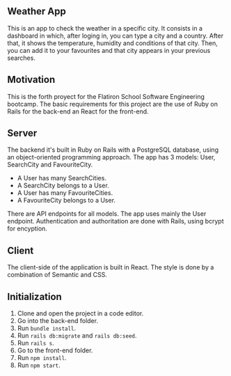 ## Weather App
This is an app to check the weather in a specific city. It consists in a dashboard in which, after loging in, you can type a city and a country. After that, it shows the temperature, humidity and conditions of that city. Then, you can add it to your favourites and that city appears in your previous searches.

## Motivation
This is the forth proyect for the Flatiron School Software Engineering bootcamp. The basic requirements for this project are the use of Ruby on Rails for the back-end an React for the front-end.

## Server
The backend it's built in Ruby on Rails with a PostgreSQL database, using an object-oriented programming approach. The app has 3 models: User, SearchCity and FavouriteCity.

- A User has many SearchCities.
- A SearchCity belongs to a User.
- A User has many FavouriteCities.
- A FavouriteCity belongs to a User.

There are API endpoints for all models. The app uses mainly the User endpoint. Authentication and authoritation are done with Rails, using bcrypt for encyption.

## Client
The client-side of the application is built in React. The style is done by a combination of Semantic and CSS.

## Initialization
1. Clone and open the project in a code editor.
2. Go into the back-end folder.
3. Run `bundle install`.
4. Run `rails db:migrate` and `rails db:seed`.
5. Run `rails s`.
6. Go to the front-end folder.
7. Run `npm install`.
8. Run `npm start`.
